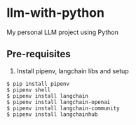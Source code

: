 # llm-with-python

My personal LLM project using Python

## Pre-requisites

1. Install pipenv, langchain libs and setup
```
$ pip install pipenv
$ pipenv shell
$ pipenv install langchain
$ pipenv install langchain-openai
$ pipenv install langchain-community
$ pipenv install langchainhub
```
